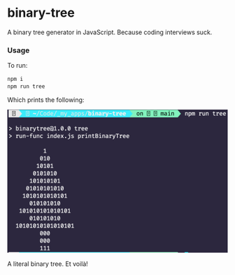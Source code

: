 # binary-tree
A binary tree generator in JavaScript. Because coding interviews suck.

### Usage

To run:
```bash
npm i
npm run tree
```

Which prints the following:

![Console printout of a tree made out of 1s and 0s](img/image.png)

A literal binary tree. Et voilà!
